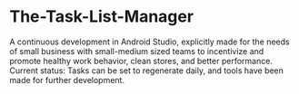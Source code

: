# The-Task-List-Manager
A continuous development in Android Studio, explicitly made for the needs of small business with small-medium sized teams to incentivize and promote healthy work behavior, clean stores, and better performance. Current status: Tasks can be set to regenerate daily, and tools have been made for further development.
